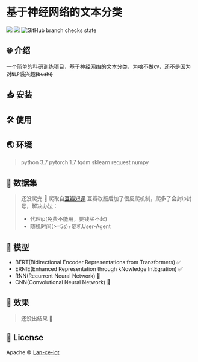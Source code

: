 # 基于神经网络的文本分类

[![](https://img.shields.io/badge/language-python-blue.svg)](https://github.com/Lan-ce-lot)
![](https://img.shields.io/badge/license-Apache-blue.svg)
![GitHub branch checks state](https://img.shields.io/github/checks-status/lan-ce-lot/pythorch_text_classification/master?logoColor=blue)

## 🌐 介绍
一个简单的科研训练项目，基于神经网络的文本分类，为啥不做`CV`，还不是因为对`NLP`感兴趣~~(bushi)~~

## 📥 安装

## 🛠 使用

## 🌏 环境
> python 3.7
> pytorch 1.7
> tqdm
> sklearn
> request
> numpy

## 💾 数据集
> 还没爬完 🤡
爬取自[豆瓣短评](https://movie.douban.com/)
豆瓣改版后加了很反爬机制，爬多了会封ip封号，解决办法：
> * 代理ip(免费不能用，要钱买不起)
> * 随机时间(>=5s)+随机User-Agent
## 🚙 模型
* BERT(Bidirectional Encoder Representations from Transformers) ✅
* ERNIE(Enhanced Representation through kNowledge IntEgration) ✅
* RNN(Recurrent Neural Network) 🤡
* CNN(Convolutional Neural Network) 🤡
## 🍆 效果
> 还没出结果 🤡
## 📝 License
Apache © [Lan-ce-lot](https://github.com/Lan-ce-lot)
